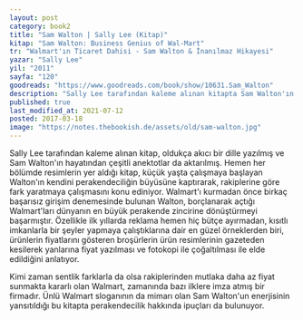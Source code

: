 ```yaml
---
layout: post  
category: book2  
title: "Sam Walton | Sally Lee (Kitap)"  
kitap: "Sam Walton: Business Genius of Wal-Mart"  
tr: "Walmart'ın Ticaret Dahisi - Sam Walton & İnanılmaz Hikayesi"  
yazar: "Sally Lee"  
yil: "2011"  
sayfa: "120"  
goodreads: "https://www.goodreads.com/book/show/10631.Sam_Walton"
description: "Sally Lee tarafından kaleme alınan kitapta Sam Walton'ın hayatından çeşitli anektotlar da aktariliyor."
published: true
last_modified_at: 2021-07-12
posted: 2017-03-18
image: "https://notes.thebookish.de/assets/old/sam-walton.jpg"
---
```


Sally Lee tarafından kaleme alınan kitap, oldukça akıcı bir dille yazılmış ve Sam Walton'ın hayatından çeşitli anektotlar da aktarılmış. Hemen her bölümde resimlerin yer aldığı kitap, küçük yaşta çalışmaya başlayan Walton'ın kendini perakendeciliğin büyüsüne kaptırarak, rakiplerine göre fark yaratmaya çalışmasını konu ediniyor. Walmart'ı kurmadan önce birkaç başarısız girişim denemesinde bulunan Walton, borçlanarak açtığı Walmart'ları dünyanın en büyük perakende zincirine dönüştürmeyi başarmıştır. Özellikle ilk yıllarda reklama hemen hiç bütçe ayırmadan, kısıtlı imkanlarla bir şeyler yapmaya çalıştıklarına dair en güzel örneklerden biri, ürünlerin fiyatlarını gösteren broşürlerin ürün resimlerinin gazeteden kesilerek yanlarına fiyat yazılması ve fotokopi ile çoğaltılması ile elde edildiğini anlatıyor.  
  
Kimi zaman sentlik farklarla da olsa rakiplerinden mutlaka daha az fiyat sunmakta kararlı olan Walmart, zamanında bazı ilklere imza atmış bir firmadır. Ünlü Walmart sloganının da mimarı olan Sam Walton'un enerjisinin yansıtıldığı bu kitapta perakendecilik hakkında ipuçları da bulunuyor.  
  

